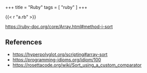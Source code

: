 +++
title = "Ruby"
tags = [ "ruby" ]
+++

{{< r "a.rb" >}}

<https://ruby-doc.org/core/Array.html#method-i-sort>

## References

- <https://hyperpolyglot.org/scripting#array-sort>
- <https://programming-idioms.org/idiom/100>
- <https://rosettacode.org/wiki/Sort_using_a_custom_comparator>
